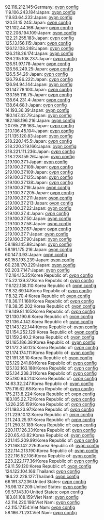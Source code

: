 92.116.212.145:Germany: [ovpn config](vpn/92_116_212_145.ovpn)  
119.106.243.184:Japan: [ovpn config](vpn/119_106_243_184.ovpn)  
119.83.64.233:Japan: [ovpn config](vpn/119_83_64_233.ovpn)  
120.51.15.245:Japan: [ovpn config](vpn/120_51_15_245.ovpn)  
121.102.44.166:Japan: [ovpn config](vpn/121_102_44_166.ovpn)  
122.208.194.109:Japan: [ovpn config](vpn/122_208_194_109.ovpn)  
122.21.255.183:Japan: [ovpn config](vpn/122_21_255_183.ovpn)  
125.13.156.115:Japan: [ovpn config](vpn/125_13_156_115.ovpn)  
126.12.108.248:Japan: [ovpn config](vpn/126_12_108_248.ovpn)  
126.218.26.174:Japan: [ovpn config](vpn/126_218_26_174.ovpn)  
126.235.108.237:Japan: [ovpn config](vpn/126_235_108_237.ovpn)  
126.51.97.178:Japan: [ovpn config](vpn/126_51_97_178.ovpn)  
126.56.249.25:Japan: [ovpn config](vpn/126_56_249_25.ovpn)  
126.5.54.26:Japan: [ovpn config](vpn/126_5_54_26.ovpn)  
126.79.86.222:Japan: [ovpn config](vpn/126_79_86_222.ovpn)  
126.94.94.144:Japan: [ovpn config](vpn/126_94_94_144.ovpn)  
131.147.78.100:Japan: [ovpn config](vpn/131_147_78_100.ovpn)  
133.155.116.75:Japan: [ovpn config](vpn/133_155_116_75.ovpn)  
138.64.231.4:Japan: [ovpn config](vpn/138_64_231_4.ovpn)  
138.64.68.1:Japan: [ovpn config](vpn/138_64_68_1.ovpn)  
14.193.36.39:Japan: [ovpn config](vpn/14_193_36_39.ovpn)  
180.147.42.79:Japan: [ovpn config](vpn/180_147_42_79.ovpn)  
182.168.196.216:Japan: [ovpn config](vpn/182_168_196_216.ovpn)  
207.65.219.163:Japan: [ovpn config](vpn/207_65_219_163.ovpn)  
210.136.45.104:Japan: [ovpn config](vpn/210_136_45_104.ovpn)  
211.135.120.83:Japan: [ovpn config](vpn/211_135_120_83.ovpn)  
218.220.145.5:Japan: [ovpn config](vpn/218_220_145_5.ovpn)  
218.220.219.166:Japan: [ovpn config](vpn/218_220_219_166.ovpn)  
218.221.111.236:Japan: [ovpn config](vpn/218_221_111_236.ovpn)  
218.228.159.26:Japan: [ovpn config](vpn/218_228_159_26.ovpn)  
219.100.37.1:Japan: [ovpn config](vpn/219_100_37_1.ovpn)  
219.100.37.108:Japan: [ovpn config](vpn/219_100_37_108.ovpn)  
219.100.37.109:Japan: [ovpn config](vpn/219_100_37_109.ovpn)  
219.100.37.125:Japan: [ovpn config](vpn/219_100_37_125.ovpn)  
219.100.37.138:Japan: [ovpn config](vpn/219_100_37_138.ovpn)  
219.100.37.19:Japan: [ovpn config](vpn/219_100_37_19.ovpn)  
219.100.37.205:Japan: [ovpn config](vpn/219_100_37_205.ovpn)  
219.100.37.211:Japan: [ovpn config](vpn/219_100_37_211.ovpn)  
219.100.37.213:Japan: [ovpn config](vpn/219_100_37_213.ovpn)  
219.100.37.22:Japan: [ovpn config](vpn/219_100_37_22.ovpn)  
219.100.37.4:Japan: [ovpn config](vpn/219_100_37_4.ovpn)  
219.100.37.50:Japan: [ovpn config](vpn/219_100_37_50.ovpn)  
219.100.37.58:Japan: [ovpn config](vpn/219_100_37_58.ovpn)  
219.100.37.67:Japan: [ovpn config](vpn/219_100_37_67.ovpn)  
219.100.37.7:Japan: [ovpn config](vpn/219_100_37_7.ovpn)  
219.100.37.90:Japan: [ovpn config](vpn/219_100_37_90.ovpn)  
58.188.145.88:Japan: [ovpn config](vpn/58_188_145_88.ovpn)  
58.191.175.216:Japan: [ovpn config](vpn/58_191_175_216.ovpn)  
60.147.3.93:Japan: [ovpn config](vpn/60_147_3_93.ovpn)  
60.153.193.239:Japan: [ovpn config](vpn/60_153_193_239.ovpn)  
60.238.170.229:Japan: [ovpn config](vpn/60_238_170_229.ovpn)  
92.203.7.147:Japan: [ovpn config](vpn/92_203_7_147.ovpn)  
112.164.15.35:Korea Republic of: [ovpn config](vpn/112_164_15_35.ovpn)  
115.22.139.37:Korea Republic of: [ovpn config](vpn/115_22_139_37.ovpn)  
116.122.138.110:Korea Republic of: [ovpn config](vpn/116_122_138_110.ovpn)  
118.32.69.14:Korea Republic of: [ovpn config](vpn/118_32_69_14.ovpn)  
118.32.70.4:Korea Republic of: [ovpn config](vpn/118_32_70_4.ovpn)  
118.36.111.168:Korea Republic of: [ovpn config](vpn/118_36_111_168.ovpn)  
118.38.35.202:Korea Republic of: [ovpn config](vpn/118_38_35_202.ovpn)  
119.149.81.105:Korea Republic of: [ovpn config](vpn/119_149_81_105.ovpn)  
121.130.190.6:Korea Republic of: [ovpn config](vpn/121_130_190_6.ovpn)  
121.136.4.142:Korea Republic of: [ovpn config](vpn/121_136_4_142.ovpn)  
121.143.122.144:Korea Republic of: [ovpn config](vpn/121_143_122_144.ovpn)  
121.154.252.129:Korea Republic of: [ovpn config](vpn/121_154_252_129.ovpn)  
121.159.240.2:Korea Republic of: [ovpn config](vpn/121_159_240_2.ovpn)  
121.165.186.38:Korea Republic of: [ovpn config](vpn/121_165_186_38.ovpn)  
121.172.250.125:Korea Republic of: [ovpn config](vpn/121_172_250_125.ovpn)  
121.174.174.111:Korea Republic of: [ovpn config](vpn/121_174_174_111.ovpn)  
121.191.39.10:Korea Republic of: [ovpn config](vpn/121_191_39_10.ovpn)  
125.129.241.68:Korea Republic of: [ovpn config](vpn/125_129_241_68.ovpn)  
125.132.163.188:Korea Republic of: [ovpn config](vpn/125_132_163_188.ovpn)  
125.134.238.31:Korea Republic of: [ovpn config](vpn/125_134_238_31.ovpn)  
125.180.94.214:Korea Republic of: [ovpn config](vpn/125_180_94_214.ovpn)  
14.63.32.247:Korea Republic of: [ovpn config](vpn/14_63_32_247.ovpn)  
175.116.62.68:Korea Republic of: [ovpn config](vpn/175_116_62_68.ovpn)  
175.213.8.224:Korea Republic of: [ovpn config](vpn/175_213_8_224.ovpn)  
183.105.22.72:Korea Republic of: [ovpn config](vpn/183_105_22_72.ovpn)  
1.226.255.159:Korea Republic of: [ovpn config](vpn/1_226_255_159.ovpn)  
211.193.23.97:Korea Republic of: [ovpn config](vpn/211_193_23_97.ovpn)  
211.229.10.12:Korea Republic of: [ovpn config](vpn/211_229_10_12.ovpn)  
211.243.25.97:Korea Republic of: [ovpn config](vpn/211_243_25_97.ovpn)  
211.250.31.189:Korea Republic of: [ovpn config](vpn/211_250_31_189.ovpn)  
220.117.126.33:Korea Republic of: [ovpn config](vpn/220_117_126_33.ovpn)  
220.65.43.82:Korea Republic of: [ovpn config](vpn/220_65_43_82.ovpn)  
221.145.209.99:Korea Republic of: [ovpn config](vpn/221_145_209_99.ovpn)  
221.168.142.226:Korea Republic of: [ovpn config](vpn/221_168_142_226.ovpn)  
222.114.213.190:Korea Republic of: [ovpn config](vpn/222_114_213_190.ovpn)  
222.116.52.106:Korea Republic of: [ovpn config](vpn/222_116_52_106.ovpn)  
223.222.177.36:Korea Republic of: [ovpn config](vpn/223_222_177_36.ovpn)  
59.11.59.120:Korea Republic of: [ovpn config](vpn/59_11_59_120.ovpn)  
124.122.104.166:Thailand: [ovpn config](vpn/124_122_104_166.ovpn)  
184.22.228.127:Thailand: [ovpn config](vpn/184_22_228_127.ovpn)  
66.191.37.236:United States: [ovpn config](vpn/66_191_37_236.ovpn)  
76.98.137.209:United States: [ovpn config](vpn/76_98_137_209.ovpn)  
99.57.143.10:United States: [ovpn config](vpn/99_57_143_10.ovpn)  
183.81.108.159:Viet Nam: [ovpn config](vpn/183_81_108_159.ovpn)  
42.114.220.198:Viet Nam: [ovpn config](vpn/42_114_220_198.ovpn)  
42.115.17.154:Viet Nam: [ovpn config](vpn/42_115_17_154.ovpn)  
58.186.71.231:Viet Nam: [ovpn config](vpn/58_186_71_231.ovpn)  
